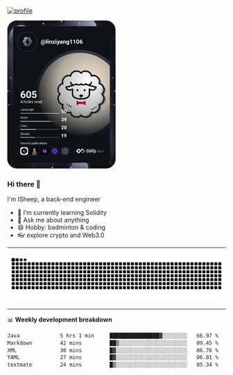 [![profile](https://user-images.githubusercontent.com/54968314/208005045-e4b42f3b-833d-4242-bfcc-e764865553a2.svg)](https://www.calligrapher.ai/)

<a href="https://app.daily.dev/linziyang1106"><img src="/devcard.png" width="250" alt="ISheep's Dev Card"/></a>

### Hi there 🐏

I'm ISheep, a back-end engineer

- 🔭 I’m currently learning Solidity
- 💬 Ask me about anything
- 😄 Hobby: badminton & coding
- 👓 explore crypto and Web3.0

-------

![](https://raw.githubusercontent.com/ISheepp/ISheepp/output/github-contribution-grid-snake.svg)

-------

📊 **Weekly development breakdown**
<!--START_SECTION:waka-->

```txt
Java             5 hrs 1 min     ████████████████▓░░░░░░░░   66.97 %
Markdown         42 mins         ██▒░░░░░░░░░░░░░░░░░░░░░░   09.45 %
XML              30 mins         █▓░░░░░░░░░░░░░░░░░░░░░░░   06.76 %
YAML             27 mins         █▓░░░░░░░░░░░░░░░░░░░░░░░   06.01 %
textmate         24 mins         █▒░░░░░░░░░░░░░░░░░░░░░░░   05.34 %
```

<!--END_SECTION:waka-->
